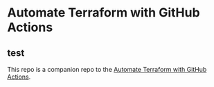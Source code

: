 # Automate Terraform with GitHub Actions
## test

This repo is a companion repo to the [Automate Terraform with GitHub Actions](https://learn.hashicorp.com/tutorials/terraform/github-actions?in=terraform/automation).
